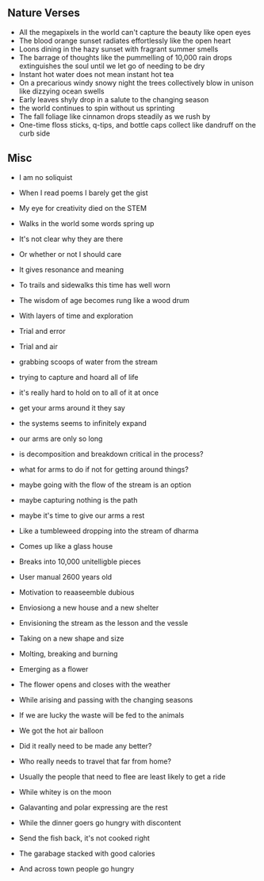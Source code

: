 ## Nature Verses
- All the megapixels in the world can't capture the beauty like open eyes
- The blood orange sunset radiates effortlessly like the open heart
- Loons dining in the hazy sunset with fragrant summer smells 
- The barrage of thoughts like the pummelling of 10,000 rain drops extinguishes the soul until we let go of needing to be dry
- Instant hot water does not mean instant hot tea
- On a precarious windy snowy night the trees collectively blow in unison like dizzying ocean swells
- Early leaves shyly drop in a salute to the changing season
- the world continues to spin without us sprinting
- The fall foliage like cinnamon drops steadily as we rush by
- One-time floss sticks, q-tips, and bottle caps collect like dandruff on the curb side


## Misc
- I am no soliquist
- When I read poems I barely get the gist
- My eye for creativity died on the STEM
- Walks in the world some words spring up
- It's not clear why they are there
- Or whether or not I should care
- It gives resonance and meaning
- To trails and sidewalks this time has well worn
- The wisdom of age becomes rung like a wood drum
- With layers of time and exploration
- Trial and error
- Trial and air

- grabbing scoops of water from the stream 
- trying to capture and hoard all of life
- it's really hard to hold on to all of it at once
- get your arms around it they say
- the systems seems to infinitely expand
- our arms are only so long
- is decomposition and breakdown critical in the process?
- what for arms to do if not for getting around things?
- maybe going with the flow of the stream is an option
- maybe capturing nothing is the path
- maybe it's time to give our arms a rest

- Like a tumbleweed dropping into the stream of dharma
- Comes up like a glass house
- Breaks into 10,000 unitelligble pieces
- User manual 2600 years old
- Motivation to reaaseemble dubious
- Enviosiong a new house and a new shelter
- Envisioning the stream as the lesson and the vessle
- Taking on a new shape and size
- Molting, breaking and burning
- Emerging as a flower
- The flower opens and closes with the weather
- While arising and passing with the changing seasons

- If we are lucky the waste will be fed to the animals
- We got the hot air balloon
- Did it really need to be made any better?
- Who really needs to travel that far from home?
- Usually the people that need to flee are least likely to get a ride
- While whitey is on the moon
- Galavanting and polar expressing are the rest
- While the dinner goers go hungry with discontent
- Send the fish back, it's not cooked right
- The garabage stacked with good calories
- And across town people go hungry

